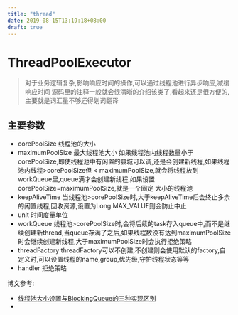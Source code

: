 ```yaml
---
title: "thread"
date: 2019-08-15T13:19:18+08:00
draft: true
---
```




# ThreadPoolExecutor

> 对于业务逻辑复杂,影响响应时间的操作,可以通过线程池进行异步响应,减缓响应时间
> 源码里的注释一般就会很清晰的介绍该类了,看起来还是很方便的,主要就是词汇量不够还得划词翻译

## 主要参数
- corePoolSize 
  线程池的大小
- maximumPoolSize
  最大线程池大小
  如果线程池内线程数量小于corePoolSize,即使线程池中有闲置的县城可以调,还是会创建新线程,如果线程池内线程>corePoolSize但 <  maximumPoolSize,就会将线程放到workQueue里,queue满才会创建新线程,如果设置corePoolSize=maximumPoolSize,就是一个固定
  大小的线程池
- keepAliveTime
  当线程池>corePoolSize时,大于keepAliveTime后会终止多余的闲置线程,回收资源,设置为Long.MAX_VALUE则会防止中止
- unit
  时间度量单位
- workQueue
  线程池>corePoolSize时,会将后续的task存入queue中,而不是继续创建新thread,当queue存满了之后,如果线程数没有达到maximumPoolSize
  时会继续创建新线程,大于maximumPoolSize时会执行拒绝策略
- threadFactory
  threadFactory可以不创建,不创建则会使用默认的factory,自定义时,可以设置线程的name,group,优先级,守护线程状态等等
- handler
  拒绝策略


博文参考:
- [线程池大小设置与BlockingQueue的三种实现区别](http://dongxuan.iteye.com/blog/901689)
- 
